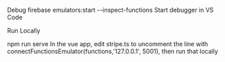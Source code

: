 Debug
firebase emulators:start --inspect-functions
Start debugger in VS Code

Run Locally

npm run serve
In the vue app, edit stripe.ts to uncomment the line with connectFunctionsEmulator(functions,'127.0.0.1', 5001), then run that locally